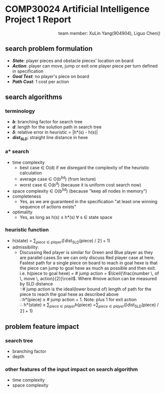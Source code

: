 # COMP30024 Artificial Intelligence Project 1 Report
<p align="right"/>team member: XuLin Yang(904904), Liguo Chen()

## search problem formulation
- _**State**_: player pieces and obstacle pieces' location on board
- _**Action**_: player can move, jump or exit one player piece per turn defined in specification
- _**Goal Test**_: no player's piece on board
- _**Path Cost**_: 1 cost per action

## search algorithms
### terminology
- _**b**_: branching factor for search tree
- _**d**_: length for the solution path in search tree
- _**δ**_: relative error in heuristic = |h*(s) - h(s)|
- _**dist<sub>SLD</sub>**_: straight line distance in hexe

### a* search 
- time complexity
    - best case ∈ O(d) if we disregard the complexity of the heuristic calculation
    - average case ∈ O(b<sup>δd</sup>) (from lecture)
    - worst case ∈ O(b<sup>d</sup>) (because it is uniform cost search now)
- space complexity ∈ O(b<sup>δd</sup>) (because "keep all nodes in memory")
- completeness
    - Yes, as we are guaranteed in the specification "at least one winning sequence of actions exists"
- optimality
    - Yes, as long as h(s) ≤ h*(s) ∀ s ∈ state space

### heuristic function
- h(state) = $\sum_{piece ∈ player}​$($\lceil​$dist<sub>SLD</sub>(piece) / 2$\rceil​$ + 1)
- admissibility:  
	- Discussing Red player is similar for Green and Blue player as they are parallel cases.So we can only discuss Red player case at here.  
Fastest path for a single piece on board to reach in goal hexe is that the piece can jump to goal hexe as much as possible and then exit.  i.e. h(piece to goal hexe) = # jump action = $\lceil{\frac{number \, of \, move \, action}{2}}\rceil$. Where #move action can be measured by SLD distance  
∵# jump action is the ideal(lower bound of) length of path for the piece to reach the goal hexe as described above  
∴h\*(piece) ≥ # jump action + 1. Note: plus 1 for exit action  
∴ h\*(state) ≥ $\sum_{piece ∈ player}$h(piece)  =$\sum_{piece ∈ player}$($\lceil$dist<sub>SLD</sub>(piece) / 2$\rceil​$ + 1)

## problem feature impact
### search tree
- branching factor
- depth 

### other features of the input impact on search algorithm
- time complexity 
- space complexity